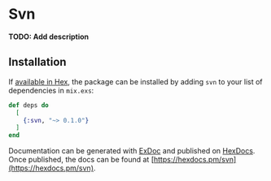# Svn

**TODO: Add description**

## Installation

If [available in Hex](https://hex.pm/docs/publish), the package can be installed
by adding `svn` to your list of dependencies in `mix.exs`:

```elixir
def deps do
  [
    {:svn, "~> 0.1.0"}
  ]
end
```

Documentation can be generated with [ExDoc](https://github.com/elixir-lang/ex_doc)
and published on [HexDocs](https://hexdocs.pm). Once published, the docs can
be found at [https://hexdocs.pm/svn](https://hexdocs.pm/svn).

